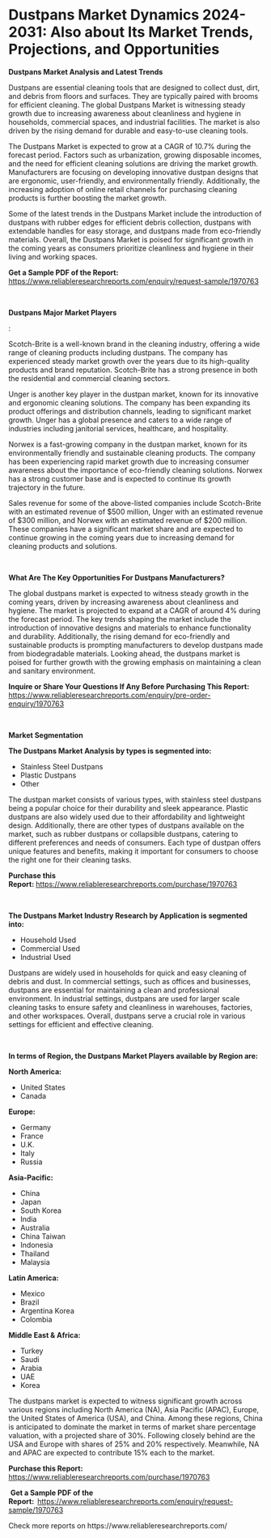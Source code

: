 <p><h1>Dustpans Market Dynamics 2024-2031: Also about Its Market Trends, Projections, and Opportunities</h1></p><p><strong>Dustpans Market Analysis and Latest Trends</strong></p>
<p><p>Dustpans are essential cleaning tools that are designed to collect dust, dirt, and debris from floors and surfaces. They are typically paired with brooms for efficient cleaning. The global Dustpans Market is witnessing steady growth due to increasing awareness about cleanliness and hygiene in households, commercial spaces, and industrial facilities. The market is also driven by the rising demand for durable and easy-to-use cleaning tools.</p><p>The Dustpans Market is expected to grow at a CAGR of 10.7% during the forecast period. Factors such as urbanization, growing disposable incomes, and the need for efficient cleaning solutions are driving the market growth. Manufacturers are focusing on developing innovative dustpan designs that are ergonomic, user-friendly, and environmentally friendly. Additionally, the increasing adoption of online retail channels for purchasing cleaning products is further boosting the market growth.</p><p>Some of the latest trends in the Dustpans Market include the introduction of dustpans with rubber edges for efficient debris collection, dustpans with extendable handles for easy storage, and dustpans made from eco-friendly materials. Overall, the Dustpans Market is poised for significant growth in the coming years as consumers prioritize cleanliness and hygiene in their living and working spaces.</p></p>
<p><strong>Get a Sample PDF of the Report:&nbsp;</strong> <a href="https://www.reliableresearchreports.com/enquiry/request-sample/1970763">https://www.reliableresearchreports.com/enquiry/request-sample/1970763</a></p>
<p>&nbsp;</p>
<p><strong>Dustpans Major Market Players</strong></p>
<p><p>:</p><p>Scotch-Brite is a well-known brand in the cleaning industry, offering a wide range of cleaning products including dustpans. The company has experienced steady market growth over the years due to its high-quality products and brand reputation. Scotch-Brite has a strong presence in both the residential and commercial cleaning sectors.</p><p>Unger is another key player in the dustpan market, known for its innovative and ergonomic cleaning solutions. The company has been expanding its product offerings and distribution channels, leading to significant market growth. Unger has a global presence and caters to a wide range of industries including janitorial services, healthcare, and hospitality.</p><p>Norwex is a fast-growing company in the dustpan market, known for its environmentally friendly and sustainable cleaning products. The company has been experiencing rapid market growth due to increasing consumer awareness about the importance of eco-friendly cleaning solutions. Norwex has a strong customer base and is expected to continue its growth trajectory in the future.</p><p>Sales revenue for some of the above-listed companies include Scotch-Brite with an estimated revenue of $500 million, Unger with an estimated revenue of $300 million, and Norwex with an estimated revenue of $200 million. These companies have a significant market share and are expected to continue growing in the coming years due to increasing demand for cleaning products and solutions.</p></p>
<p>&nbsp;</p>
<p><strong>What Are The Key Opportunities For Dustpans Manufacturers?</strong></p>
<p><p>The global dustpans market is expected to witness steady growth in the coming years, driven by increasing awareness about cleanliness and hygiene. The market is projected to expand at a CAGR of around 4% during the forecast period. The key trends shaping the market include the introduction of innovative designs and materials to enhance functionality and durability. Additionally, the rising demand for eco-friendly and sustainable products is prompting manufacturers to develop dustpans made from biodegradable materials. Looking ahead, the dustpans market is poised for further growth with the growing emphasis on maintaining a clean and sanitary environment.</p></p>
<p><strong>Inquire or Share Your Questions If Any Before Purchasing This Report:</strong> <a href="https://www.reliableresearchreports.com/enquiry/pre-order-enquiry/1970763">https://www.reliableresearchreports.com/enquiry/pre-order-enquiry/1970763</a></p>
<p>&nbsp;</p>
<p><strong>Market Segmentation</strong></p>
<p><strong>The Dustpans Market Analysis by types is segmented into:</strong></p>
<p><ul><li>Stainless Steel Dustpans</li><li>Plastic Dustpans</li><li>Other</li></ul></p>
<p><p>The dustpan market consists of various types, with stainless steel dustpans being a popular choice for their durability and sleek appearance. Plastic dustpans are also widely used due to their affordability and lightweight design. Additionally, there are other types of dustpans available on the market, such as rubber dustpans or collapsible dustpans, catering to different preferences and needs of consumers. Each type of dustpan offers unique features and benefits, making it important for consumers to choose the right one for their cleaning tasks.</p></p>
<p><strong>Purchase this Report:&nbsp;</strong><a href="https://www.reliableresearchreports.com/purchase/1970763">https://www.reliableresearchreports.com/purchase/1970763</a></p>
<p>&nbsp;</p>
<p><strong>The Dustpans Market Industry Research by Application is segmented into:</strong></p>
<p><ul><li>Household Used</li><li>Commercial Used</li><li>Industrial Used</li></ul></p>
<p><p>Dustpans are widely used in households for quick and easy cleaning of debris and dust. In commercial settings, such as offices and businesses, dustpans are essential for maintaining a clean and professional environment. In industrial settings, dustpans are used for larger scale cleaning tasks to ensure safety and cleanliness in warehouses, factories, and other workspaces. Overall, dustpans serve a crucial role in various settings for efficient and effective cleaning.</p></p>
<p>&nbsp;</p>
<p><strong>In terms of Region, the Dustpans Market Players available by Region are:</strong></p>
<p>
    <p> <strong> North America: </strong>
        <ul>
            <li>United States</li>
            <li>Canada</li>
        </ul>
        </p> 
    <p> <strong> Europe: </strong>
        <ul>
            <li>Germany</li>
            <li>France</li>
            <li>U.K.</li>
            <li>Italy</li>
            <li>Russia</li>
        </ul>
        </p> 
    <p> <strong> Asia-Pacific: </strong>
        <ul>
            <li>China</li>
            <li>Japan</li>
            <li>South Korea</li>
            <li>India</li>
            <li>Australia</li>
            <li>China Taiwan</li>
            <li>Indonesia</li>
            <li>Thailand</li>
            <li>Malaysia</li>
        </ul>
        </p> 
    <p> <strong> Latin America: </strong>
        <ul>
            <li>Mexico</li>
            <li>Brazil</li>
            <li>Argentina Korea</li>
            <li>Colombia</li>
        </ul>
        </p> 
    <p> <strong> Middle East & Africa: </strong>
        <ul>
            <li>Turkey</li>
            <li>Saudi</li>
            <li>Arabia</li>
            <li>UAE</li>
            <li>Korea</li>
        </ul>
    </p>
    </p>
<p><p>The dustpans market is expected to witness significant growth across various regions including North America (NA), Asia Pacific (APAC), Europe, the United States of America (USA), and China. Among these regions, China is anticipated to dominate the market in terms of market share percentage valuation, with a projected share of 30%. Following closely behind are the USA and Europe with shares of 25% and 20% respectively. Meanwhile, NA and APAC are expected to contribute 15% each to the market.</p></p>
<p><strong>Purchase this Report: </strong><a href="https://www.reliableresearchreports.com/purchase/1970763">https://www.reliableresearchreports.com/purchase/1970763</a></p>
<p>&nbsp;<strong>Get a Sample PDF of the Report:&nbsp;&nbsp;</strong><a href="https://www.reliableresearchreports.com/enquiry/request-sample/1970763">https://www.reliableresearchreports.com/enquiry/request-sample/1970763</a></p>
<p><strong></strong></p>
<p>Check more reports on https://www.reliableresearchreports.com/</p>